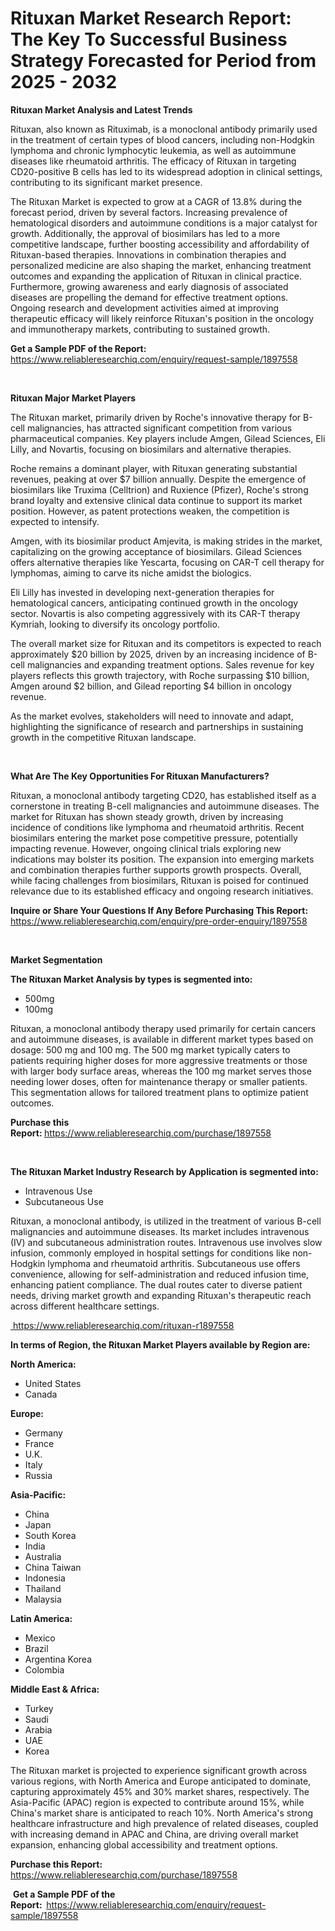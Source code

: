 <p><h1>Rituxan Market Research Report: The Key To Successful Business Strategy Forecasted for Period from 2025 - 2032</h1></p><p><strong>Rituxan Market Analysis and Latest Trends</strong></p>
<p><p>Rituxan, also known as Rituximab, is a monoclonal antibody primarily used in the treatment of certain types of blood cancers, including non-Hodgkin lymphoma and chronic lymphocytic leukemia, as well as autoimmune diseases like rheumatoid arthritis. The efficacy of Rituxan in targeting CD20-positive B cells has led to its widespread adoption in clinical settings, contributing to its significant market presence.</p><p>The Rituxan Market is expected to grow at a CAGR of 13.8% during the forecast period, driven by several factors. Increasing prevalence of hematological disorders and autoimmune conditions is a major catalyst for growth. Additionally, the approval of biosimilars has led to a more competitive landscape, further boosting accessibility and affordability of Rituxan-based therapies. Innovations in combination therapies and personalized medicine are also shaping the market, enhancing treatment outcomes and expanding the application of Rituxan in clinical practice. Furthermore, growing awareness and early diagnosis of associated diseases are propelling the demand for effective treatment options. Ongoing research and development activities aimed at improving therapeutic efficacy will likely reinforce Rituxan's position in the oncology and immunotherapy markets, contributing to sustained growth.</p></p>
<p><strong>Get a Sample PDF of the Report:&nbsp;</strong> <a href="https://www.reliableresearchiq.com/enquiry/request-sample/1897558?utm_campaign=3271&utm_medium=2&utm_source=Github&utm_content=ia&utm_term=19042025&utm_id=rituxan">https://www.reliableresearchiq.com/enquiry/request-sample/1897558</a></p>
<p>&nbsp;</p>
<p><strong>Rituxan Major Market Players</strong></p>
<p><p>The Rituxan market, primarily driven by Roche's innovative therapy for B-cell malignancies, has attracted significant competition from various pharmaceutical companies. Key players include Amgen, Gilead Sciences, Eli Lilly, and Novartis, focusing on biosimilars and alternative therapies.</p><p>Roche remains a dominant player, with Rituxan generating substantial revenues, peaking at over $7 billion annually. Despite the emergence of biosimilars like Truxima (Celltrion) and Ruxience (Pfizer), Roche's strong brand loyalty and extensive clinical data continue to support its market position. However, as patent protections weaken, the competition is expected to intensify.</p><p>Amgen, with its biosimilar product Amjevita, is making strides in the market, capitalizing on the growing acceptance of biosimilars. Gilead Sciences offers alternative therapies like Yescarta, focusing on CAR-T cell therapy for lymphomas, aiming to carve its niche amidst the biologics.</p><p>Eli Lilly has invested in developing next-generation therapies for hematological cancers, anticipating continued growth in the oncology sector. Novartis is also competing aggressively with its CAR-T therapy Kymriah, looking to diversify its oncology portfolio.</p><p>The overall market size for Rituxan and its competitors is expected to reach approximately $20 billion by 2025, driven by an increasing incidence of B-cell malignancies and expanding treatment options. Sales revenue for key players reflects this growth trajectory, with Roche surpassing $10 billion, Amgen around $2 billion, and Gilead reporting $4 billion in oncology revenue.</p><p>As the market evolves, stakeholders will need to innovate and adapt, highlighting the significance of research and partnerships in sustaining growth in the competitive Rituxan landscape.</p></p>
<p>&nbsp;</p>
<p><strong>What Are The Key Opportunities For Rituxan Manufacturers?</strong></p>
<p><p>Rituxan, a monoclonal antibody targeting CD20, has established itself as a cornerstone in treating B-cell malignancies and autoimmune diseases. The market for Rituxan has shown steady growth, driven by increasing incidence of conditions like lymphoma and rheumatoid arthritis. Recent biosimilars entering the market pose competitive pressure, potentially impacting revenue. However, ongoing clinical trials exploring new indications may bolster its position. The expansion into emerging markets and combination therapies further supports growth prospects. Overall, while facing challenges from biosimilars, Rituxan is poised for continued relevance due to its established efficacy and ongoing research initiatives.</p></p>
<p><strong>Inquire or Share Your Questions If Any Before Purchasing This Report:</strong> <a href="https://www.reliableresearchiq.com/enquiry/pre-order-enquiry/1897558?utm_campaign=3271&utm_medium=2&utm_source=Github&utm_content=ia&utm_term=19042025&utm_id=rituxan">https://www.reliableresearchiq.com/enquiry/pre-order-enquiry/1897558</a></p>
<p>&nbsp;</p>
<p><strong>Market Segmentation</strong></p>
<p><strong>The Rituxan Market Analysis by types is segmented into:</strong></p>
<p><ul><li>500mg</li><li>100mg</li></ul></p>
<p><p>Rituxan, a monoclonal antibody therapy used primarily for certain cancers and autoimmune diseases, is available in different market types based on dosage: 500 mg and 100 mg. The 500 mg market typically caters to patients requiring higher doses for more aggressive treatments or those with larger body surface areas, whereas the 100 mg market serves those needing lower doses, often for maintenance therapy or smaller patients. This segmentation allows for tailored treatment plans to optimize patient outcomes.</p></p>
<p><strong>Purchase this Report:&nbsp;</strong><a href="https://www.reliableresearchiq.com/purchase/1897558?utm_campaign=3271&utm_medium=2&utm_source=Github&utm_content=ia&utm_term=19042025&utm_id=rituxan">https://www.reliableresearchiq.com/purchase/1897558</a></p>
<p>&nbsp;</p>
<p><strong>The Rituxan Market Industry Research by Application is segmented into:</strong></p>
<p><ul><li>Intravenous Use</li><li>Subcutaneous Use</li></ul></p>
<p><p>Rituxan, a monoclonal antibody, is utilized in the treatment of various B-cell malignancies and autoimmune diseases. Its market includes intravenous (IV) and subcutaneous administration routes. Intravenous use involves slow infusion, commonly employed in hospital settings for conditions like non-Hodgkin lymphoma and rheumatoid arthritis. Subcutaneous use offers convenience, allowing for self-administration and reduced infusion time, enhancing patient compliance. The dual routes cater to diverse patient needs, driving market growth and expanding Rituxan's therapeutic reach across different healthcare settings.</p></p>
<p><a href="https://www.reliableresearchiq.com/rituxan-r1897558?utm_campaign=3271&utm_medium=2&utm_source=Github&utm_content=ia&utm_term=19042025&utm_id=rituxan">&nbsp;https://www.reliableresearchiq.com/rituxan-r1897558</a></p>
<p><strong>In terms of Region, the Rituxan Market Players available by Region are:</strong></p>
<p>
    <p> <strong> North America: </strong>
        <ul>
            <li>United States</li>
            <li>Canada</li>
        </ul>
        </p> 
    <p> <strong> Europe: </strong>
        <ul>
            <li>Germany</li>
            <li>France</li>
            <li>U.K.</li>
            <li>Italy</li>
            <li>Russia</li>
        </ul>
        </p> 
    <p> <strong> Asia-Pacific: </strong>
        <ul>
            <li>China</li>
            <li>Japan</li>
            <li>South Korea</li>
            <li>India</li>
            <li>Australia</li>
            <li>China Taiwan</li>
            <li>Indonesia</li>
            <li>Thailand</li>
            <li>Malaysia</li>
        </ul>
        </p> 
    <p> <strong> Latin America: </strong>
        <ul>
            <li>Mexico</li>
            <li>Brazil</li>
            <li>Argentina Korea</li>
            <li>Colombia</li>
        </ul>
        </p> 
    <p> <strong> Middle East & Africa: </strong>
        <ul>
            <li>Turkey</li>
            <li>Saudi</li>
            <li>Arabia</li>
            <li>UAE</li>
            <li>Korea</li>
        </ul>
    </p>
    </p>
<p><p>The Rituxan market is projected to experience significant growth across various regions, with North America and Europe anticipated to dominate, capturing approximately 45% and 30% market shares, respectively. The Asia-Pacific (APAC) region is expected to contribute around 15%, while China's market share is anticipated to reach 10%. North America's strong healthcare infrastructure and high prevalence of related diseases, coupled with increasing demand in APAC and China, are driving overall market expansion, enhancing global accessibility and treatment options.</p></p>
<p><strong>Purchase this Report: </strong><a href="https://www.reliableresearchiq.com/purchase/1897558?utm_campaign=3271&utm_medium=2&utm_source=Github&utm_content=ia&utm_term=19042025&utm_id=rituxan">https://www.reliableresearchiq.com/purchase/1897558</a></p>
<p>&nbsp;<strong>Get a Sample PDF of the Report:&nbsp;&nbsp;</strong><a href="https://www.reliableresearchiq.com/enquiry/request-sample/1897558?utm_campaign=3271&utm_medium=2&utm_source=Github&utm_content=ia&utm_term=19042025&utm_id=rituxan">https://www.reliableresearchiq.com/enquiry/request-sample/1897558</a></p>
<p><strong></strong></p>
<p><p></p><p></p><p></p></p>